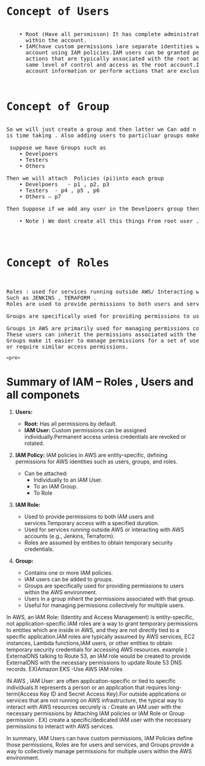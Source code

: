 <pre> 
<h1>Concept of Users </h1> 
    • Root (Have all persmisson) It has complete administrative access to all AWS services and resources 
      within the account. 
    • IAM(have custom permissions )are separate identities with customizable permissions within an AWS 
      account using IAM policies.IAM users can be granted permissions that allow them to perform some
      actions that are typically associated with the root account, but they do not inherently have the
      same level of control and access as the root account.IAM users cannot access certain sensitive 
      account information or perform actions that are exclusive to the root account.
</pre>


<pre> 
<h1>Concept of Group</h1>  
So we will just create a group and then latter we Can add n no of users to group . As adding policies to users 
is time taking . Also adding users to particluar groups make the provcess fast and organized manner.

 suppose we have Groups such as 
    • Develpoers 
    • Testers 
    • Others 

Then we will attach  Policies (pi)into each group 
    • Develpoers   - p1 , p2, p3 
    • Testers  - p4 , p5 , p6
    • Others – p7 

Then Suppose if we add any user in the Develpoers group then User will by deafult have P1, p2 p3 Policies added to it . Thus Now Process has become organized and reduced manual efffort.
 
    • Note ) We dont create all this things From root user . For this we have IAM user account for Devops , developers, testers , etc .   And only Devops  have right to this services  such as creating user , deleting user etc .
    
</pre>


<pre> 
<h1>Concept of Roles</h1>  
   
Roles : used for services running outside AWS/ Interacting with AWS aacounts.
Such as JENKINS , TERAFORM .
Roles are used to provide permissions to both users and services.

Groups are specifically used for providing permissions to users within the AWS environment.

Groups in AWS are primarily used for managing permissions collectively for multiple users. 
These users can inherit the permissions associated with the group. 
Groups make it easier to manage permissions for a set of users who share the same job function
or require similar access permissions.
</pre>









    <pre> 
    
<H1> Summary of IAM – Roles , Users and all componets </H1> 

1) **Users:**
   - **Root:** Has all permissions by default.
   - **IAM User:** Custom permissions can be assigned individually.Permanent access unless credentials are revoked or rotated.

2) **IAM Policy:** IAM policies in AWS are entity-specific, defining permissions for AWS identities such as users, groups, and roles.
   - Can be attached:
      - Individually to an IAM User.
      - To an IAM Group.
      - To Role

3) **IAM Role:**
   - Used to provide permissions to both IAM users and services.Temporary access with a specified duration.
   - Used for services running outside AWS or interacting with AWS accounts (e.g., Jenkins, Terraform).
   - Roles are assumed by entities to obtain temporary security credentials.

4) **Group:**
   - Contains one or more IAM policies.
   - IAM users can be added to groups.
   - Groups are specifically used for providing permissions to users within the AWS environment.
   - Users in a group inherit the permissions associated with that group.
   - Useful for managing permissions collectively for multiple users.

In AWS, an IAM Role: (Identity and Access Management) is entity-specific, not application-specific.IAM roles are a way to grant temporary permissions to entities which are inside in  AWS, and they are not directly tied to a specific application.IAM roles are typically assumed by AWS services, EC2 instances, Lambda functions,IAM users, or other entities to obtain temporary security credentials for accessing AWS resources. example ) ExternalDNS talking to Route 53, an IAM role would be created to provide ExternalDNS with the necessary permissions to update Route 53 DNS records.  EX)Amazon EKS -Use AWS IAM roles 

IN AWS , IAM User: are often application-specific or tied to specific individuals.It represents a person or an application that requires long-term(Access Key ID and Secret Access Key).For outside applications or services that are not running on AWS infrastructure, the typical way to interact with AWS resources securely is : Create an IAM user with the necessary permissions by Attaching  IAM policies or IAM Role or Group permission . EX) create a specific/dedicated IAM user with the necessary permissions to interact with AWS services.

In summary, IAM Users can have custom permissions, IAM Policies define those permissions, Roles are for users and services, and Groups provide a way to collectively manage permissions for multiple users within the AWS environment.
    
</pre> 




    
